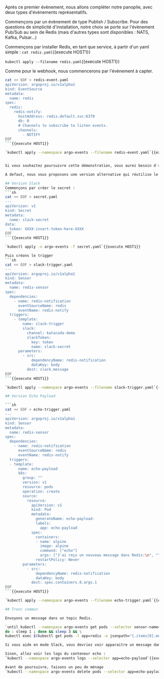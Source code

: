Après ce premier évènement, nous allons compléter notre panoplie, avec deux types d'évènements représentatifs.

Commençons par un évènement de type Publish / Subscribe.
Pour des questions de simplicité d'installation, notre choix se porte sur l'évènement Pub/Sub au sein de Redis (mais d'autres types sont disponibles : NATS, Kafka, Pulsar...)

Commençons par installer Redis, en tant que service, à partir d'un yaml simple :
`cat redis.yaml`{{execute HOST1}}

`kubectl apply --filename redis.yaml`{{execute HOST1}}

Comme pour le webhook, nous commencerons par l'évènement à capter.

```sh
cat << EOF > redis-event.yaml
apiVersion: argoproj.io/v1alpha1
kind: EventSource
metadata:
  name: redis
spec:
  redis:
    redis-notify:
      hostAddress: redis.default.svc:6379
      db: 0
      # Channels to subscribe to listen events.
      channels:
        - NOTIFY
EOF
```{{execute HOST1}}

`kubectl apply --namespace argo-events --filename redis-event.yaml`{{execute HOST1}}


Si vous souhaitez poursuivre cette démonstration, vous aurez besoin d'un compte Slack et d'insérer votre Slack Token dans un secret appelé slack-secret.

A defaut, nous vous proposons une version alternative qui réutilise le conteneur "echo-payload"

## Version Slack
Commençons par créer le secret :
```sh
cat << EOF > secret.yaml
---
apiVersion: v1
kind: Secret
metadata:
  name: slack-secret
data:
  token: XXXX-insert-token-here-XXXX
EOF
```{{execute HOST1}}

`kubectl apply -n argo-events -f secret.yaml`{{execute HOST1}}

Puis créons le trigger
```sh
cat << EOF > slack-trigger.yaml
---
apiVersion: argoproj.io/v1alpha1
kind: Sensor
metadata:
  name: redis-sensor
spec:
  dependencies:
    - name: redis-notification
      eventSourceName: redis
      eventName: redis-notify
  triggers:
    - template:
        name: slack-trigger
        slack:
          channel: katacoda-demo
          slackToken:
            key: token
            name: slack-secret
      parameters:
        - src:
            dependencyName: redis-notification
            dataKey: body
          dest: slack.message
EOF
```{{execute HOST1}}

`kubectl apply --namespace argo-events --filename slack-trigger.yaml`{{execute HOST1}}

## Version Echo Payload

```sh
cat << EOF > echo-trigger.yaml
---
apiVersion: argoproj.io/v1alpha1
kind: Sensor
metadata:
  name: redis-sensor
spec:
  dependencies:
    - name: redis-notification
      eventSourceName: redis
      eventName: redis-notify
  triggers:
  - template:
      name: echo-payload
      k8s:
        group: ""
        version: v1
        resource: pods
        operation: create
        source:
          resource:
            apiVersion: v1
            kind: Pod
            metadata:
              generateName: echo-payload-
              labels:
                app: echo-payload
            spec:
              containers:
              - name: alpine
                image: alpine
                command: ["echo"]
                args: ["J'ai reçu un nouveau message dans Redis:\n", ""]
              restartPolicy: Never
        parameters:
          - src:
              dependencyName: redis-notification
              dataKey: body
            dest: spec.containers.0.args.1
EOF
```{{execute HOST1}}

`kubectl apply --namespace argo-events --filename echo-trigger.yaml`{{execute HOST1}}

## Tronc commun

Envoyons un message dans un topic Redis.

`until kubectl --namespace argo-events get pods --selector sensor-name=redis-sensor --field-selector=status.phase=Running | grep "redis-sensor"; \
do : sleep 1 ; done && sleep 3 && \
kubectl exec $(kubectl get pods -l app=redis -o jsonpath="{.items[0].metadata.name}") -- redis-cli publish NOTIFY "Test de Julien"`{{execute HOST1}}

Si vous aide en mode Slack, vous devriez voir apparaitre un message dans le topic katacoda-demo.

Sinon, allez voir les logs du conteneur echo :
`kubectl --namespace argo-events logs --selector app=echo-payload`{{execute HOST1}}

Avant de poursuivre, faisons un peu de ménage
`kubectl --namespace argo-events delete pods --selector app=echo-payload`{{execute HOST1}}
